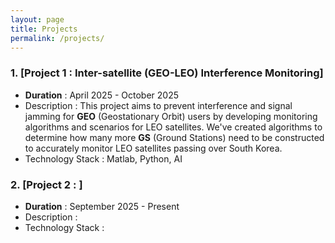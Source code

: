 ```yaml
---
layout: page
title: Projects
permalink: /projects/
---
```

### 1. [Project 1 : Inter-satellite (GEO-LEO) Interference Monitoring]

* **Duration** : April 2025 - October 2025
* Description : This project aims to prevent interference and signal jamming for **GEO** (Geostationary Orbit) users by developing monitoring algorithms and scenarios for LEO satellites. We've created algorithms to determine how many more **GS** (Ground Stations) need to be constructed to accurately monitor LEO satellites passing over South Korea.
* Technology Stack : Matlab, Python, AI

### 2. [Project 2 : ]

* **Duration** : September 2025 - Present
* Description :
* Technology Stack : 